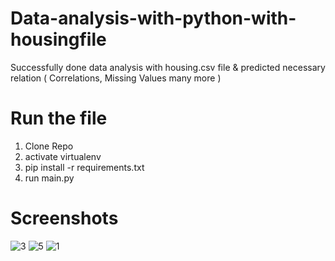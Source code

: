 
# Data-analysis-with-python-with-housingfile
Successfully done data analysis with housing.csv file &amp; predicted necessary relation ( Correlations, Missing Values many more )

# Run the file
1. Clone Repo
2. activate virtualenv
3. pip install -r requirements.txt
4. run main.py

# Screenshots
![3](https://user-images.githubusercontent.com/55572863/227909568-583a786f-a846-457c-9320-34a30af9a3cf.PNG)
![5](https://user-images.githubusercontent.com/55572863/227909598-dd0b57d4-aa8d-4f6e-a2a6-e204ed47ea67.PNG)
![1](https://user-images.githubusercontent.com/55572863/227909617-ac5370d9-512c-46ea-816f-bb213796a2bd.PNG)

